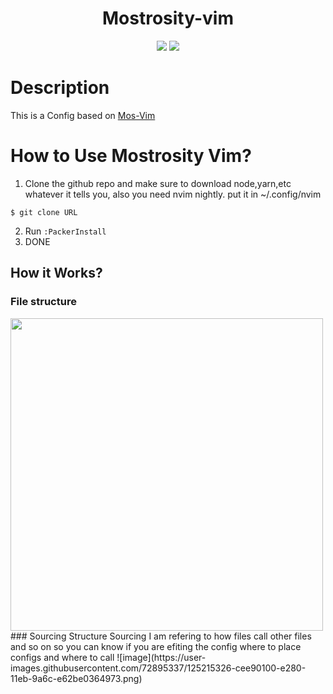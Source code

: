 <div align="center">
  
  
# Mostrosity-vim
  
  
  <img src="https://user-images.githubusercontent.com/72895337/127372993-52ac2b3a-f02b-41c2-8d07-d2f2c819af24.png" style="max-width:50%">
  
<img src="https://user-images.githubusercontent.com/72895337/127373211-04fae9ad-7ec0-43ae-94e4-050a5171adc8.png" style="max-width:50%;">  

  
</div>

# Description
This is a Config based on [Mos-Vim](https://github.com/italoaa/Mos-Vim)


# How to Use Mostrosity Vim?
1. Clone the github repo and make sure to download node,yarn,etc whatever it tells you, also you need nvim nightly. put it in ~/.config/nvim
```
$ git clone URL
```
2. Run `:PackerInstall`
3. DONE

## How it Works?
### File structure
<img src="https://user-images.githubusercontent.com/72895337/125215346-e0320d80-e280-11eb-8ea1-96febef22d63.png" height="500">
### Sourcing Structure
Sourcing I am refering to how files call other files and so on so you can know if you are efiting the config where to place configs and where to call
![image](https://user-images.githubusercontent.com/72895337/125215326-cee90100-e280-11eb-9a6c-e62be0364973.png)
